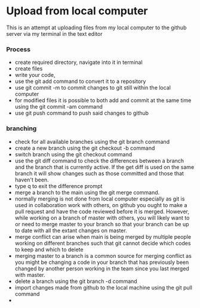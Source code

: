 # Upload from local computer

This is an attempt at uploading files from my local computer to the github
server via my terminal in the text editor

### Process

- create required directory, navigate into it in terminal
- create files
- write your code,
- use the git add command to convert it to a repository
- use git commit -m to commit changes to git still within the local computer
- for modified files it is possible to both add and commit at the same time using
the git commit -am command
- use git push command to push said changes to github

### branching
- check for all available branches using the git branch command
- create a new branch using the git checkout -b <branch name> command
- switch branch using the git checkout <branch name> command
- use the git diff <branch name> command to check the differences between a branch
and the branch that is currently active. If the get diff is used on the same branch
it will show changes such as those committed and those that haven't been.
- type q to exit the difference prompt
- merge a branch to the main using the git merge command.
- normally merging is not done from local computer especially as git is used in
collaboration work with others, on github you ought to make a pull request and
have the code reviewed before it is merged. However, while working on a branch of
master with others, you will likely want to or need to merge master to your branch
so that your branch can be up to date with all the extant changes on master.
- merge conflict can arise when main is being merged by multiple people working on
different branches such that git cannot decide which codes to keep and which to delete
- merging master to a branch is a common source for merging conflict as you might be
changing a code in your branch that has previously been changed by another person working
in the team since you last merged with master.
- delete a branch using the git branch -d <branch name> command
- import changes made from github to the local machine using the git pull command
-

